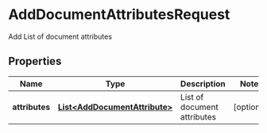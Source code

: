 

# AddDocumentAttributesRequest

Add List of document attributes

## Properties

| Name | Type | Description | Notes |
|------------ | ------------- | ------------- | -------------|
|**attributes** | [**List&lt;AddDocumentAttribute&gt;**](AddDocumentAttribute.md) | List of document attributes |  [optional] |



